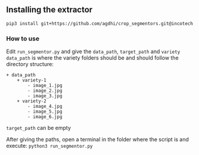 ## Installing the extractor
```shell
pip3 install git+https://github.com/agdhi/crop_segmentors.git@incotech
```

### How to use

Edit `run_segmentor.py` and give the `data_path`, `target_path` and `variety`
`data_path` is where the variety folders should be and should follow the directory structure:
```
+ data_path
	+ variety-1
		- image_1.jpg
		- image_2.jpg
		- image_3.jpg
	+ variety-2
		- image_4.jpg
		- image_5.jpg
		- image_6.jpg
```
`target_path` can be empty

After giving the paths, open a terminal in the folder where the script is and execute: `python3 run_segmentor.py`
